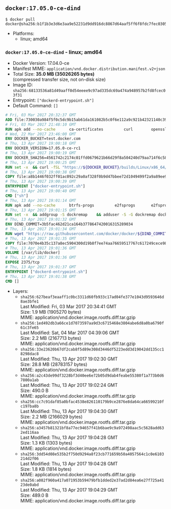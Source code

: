 ## `docker:17.05.0-ce-dind`

```console
$ docker pull docker@sha256:b1f1b3e3d6e3aa9e52231d9dd916dc8867d64aaf5ff6f8fdc7fec0305ab7c95b
```

-	Platforms:
	-	linux; amd64

### `docker:17.05.0-ce-dind` - linux; amd64

-	Docker Version: 17.04.0-ce
-	Manifest MIME: `application/vnd.docker.distribution.manifest.v2+json`
-	Total Size: **35.0 MB (35026265 bytes)**  
	(compressed transfer size, not on-disk size)
-	Image ID: `sha256:68133536a81d49aaff0d54eeee9c97ad335dc69a474a948957b2fd8fcec03f31`
-	Entrypoint: `["dockerd-entrypoint.sh"]`
-	Default Command: `[]`

```dockerfile
# Fri, 03 Mar 2017 20:32:37 GMT
ADD file:730030a984f5f0c5dc9b15ab61da161082b5c0f6e112a9c921b42321140c3927 in / 
# Fri, 03 Mar 2017 21:48:10 GMT
RUN apk add --no-cache 		ca-certificates 		curl 		openssl
# Wed, 22 Mar 2017 23:46:00 GMT
ENV DOCKER_BUCKET=test.docker.com
# Thu, 13 Apr 2017 19:00:18 GMT
ENV DOCKER_VERSION=17.05.0-ce-rc1
# Thu, 13 Apr 2017 19:00:19 GMT
ENV DOCKER_SHA256=4561742c2174c01ffd0679621b66d29f8a504240d79aa714f6c58348979d02c6
# Thu, 13 Apr 2017 19:00:25 GMT
RUN set -x 	&& curl -fSL "https://${DOCKER_BUCKET}/builds/Linux/x86_64/docker-${DOCKER_VERSION}.tgz" -o docker.tgz 	&& echo "${DOCKER_SHA256} *docker.tgz" | sha256sum -c - 	&& tar -xzvf docker.tgz 	&& mv docker/* /usr/local/bin/ 	&& rmdir docker 	&& rm docker.tgz 	&& docker -v
# Thu, 13 Apr 2017 19:00:38 GMT
COPY file:a8b1446f032ff01ac092c29a0af328f0b9d47bbee72d1049499f2a9a89ee988a in /usr/local/bin/ 
# Thu, 13 Apr 2017 19:00:39 GMT
ENTRYPOINT ["docker-entrypoint.sh"]
# Thu, 13 Apr 2017 19:00:40 GMT
CMD ["sh"]
# Thu, 13 Apr 2017 19:01:14 GMT
RUN apk add --no-cache 		btrfs-progs 		e2fsprogs 		e2fsprogs-extra 		iptables 		xfsprogs 		xz
# Thu, 13 Apr 2017 19:01:15 GMT
RUN set -x 	&& addgroup -S dockremap 	&& adduser -S -G dockremap dockremap 	&& echo 'dockremap:165536:65536' >> /etc/subuid 	&& echo 'dockremap:165536:65536' >> /etc/subgid
# Thu, 13 Apr 2017 19:01:32 GMT
ENV DIND_COMMIT=3b5fac462d21ca164b3778647420016315289034
# Thu, 13 Apr 2017 19:01:34 GMT
RUN wget "https://raw.githubusercontent.com/docker/docker/${DIND_COMMIT}/hack/dind" -O /usr/local/bin/dind 	&& chmod +x /usr/local/bin/dind
# Thu, 13 Apr 2017 19:01:35 GMT
COPY file:7070e4b35c137a8ec5904300d19b8f7ee74aa76659517767c617249cece98a4a in /usr/local/bin/ 
# Thu, 13 Apr 2017 19:01:36 GMT
VOLUME [/var/lib/docker]
# Thu, 13 Apr 2017 19:01:36 GMT
EXPOSE 2375/tcp
# Thu, 13 Apr 2017 19:01:37 GMT
ENTRYPOINT ["dockerd-entrypoint.sh"]
# Thu, 13 Apr 2017 19:01:38 GMT
CMD []
```

-	Layers:
	-	`sha256:627beaf3eaaff1c0bc3311d60fb933c17ad04fe377e1043d9593646d8ae3bfe1`  
		Last Modified: Fri, 03 Mar 2017 20:34:41 GMT  
		Size: 1.9 MB (1905270 bytes)  
		MIME: application/vnd.docker.image.rootfs.diff.tar.gzip
	-	`sha256:1ed492db3a66ce1d7073597aa9d3c6715468e3804abe6d8a0ba6790f61c3fe65`  
		Last Modified: Sat, 04 Mar 2017 04:39:06 GMT  
		Size: 2.2 MB (2167713 bytes)  
		MIME: application/vnd.docker.image.rootfs.diff.tar.gzip
	-	`sha256:33e23620b67df2cab8f5d89e308d3446df5223edd3d19042dd135cc18298dac8`  
		Last Modified: Thu, 13 Apr 2017 19:02:30 GMT  
		Size: 28.8 MB (28783157 bytes)  
		MIME: application/vnd.docker.image.rootfs.diff.tar.gzip
	-	`sha256:a2c43de99df3228bf3d40ee6e72b05d9dab4feabe55380f1a773b0d67800a1ab`  
		Last Modified: Thu, 13 Apr 2017 19:02:24 GMT  
		Size: 490.0 B  
		MIME: application/vnd.docker.image.rootfs.diff.tar.gzip
	-	`sha256:cc7c91daf85a0bfac4538e826110179b9ce2876e8da64ca66599210fc197ba8b`  
		Last Modified: Thu, 13 Apr 2017 19:04:30 GMT  
		Size: 2.2 MB (2166029 bytes)  
		MIME: application/vnd.docker.image.rootfs.diff.tar.gzip
	-	`sha256:a3457b81321bf8a77ec94657f41b6bae9c9a972498aac5c5628add632ed116aa`  
		Last Modified: Thu, 13 Apr 2017 19:04:28 GMT  
		Size: 1.3 KB (1303 bytes)  
		MIME: application/vnd.docker.image.rootfs.diff.tar.gzip
	-	`sha256:3dd54d08e535b2f750d9294a8f23cb771659b50a4057564c1c0e6103214d2f06`  
		Last Modified: Thu, 13 Apr 2017 19:04:28 GMT  
		Size: 1.8 KB (1814 bytes)  
		MIME: application/vnd.docker.image.rootfs.diff.tar.gzip
	-	`sha256:a082f960a417a071953b59479bfb1dded2e37ad2d84ea6e27f725a4123de0abd`  
		Last Modified: Thu, 13 Apr 2017 19:04:29 GMT  
		Size: 489.0 B  
		MIME: application/vnd.docker.image.rootfs.diff.tar.gzip
